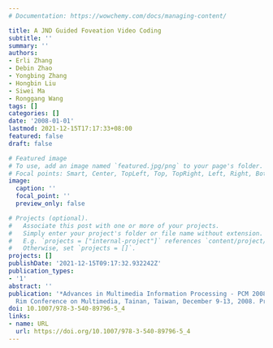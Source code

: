 ```yaml
---
# Documentation: https://wowchemy.com/docs/managing-content/

title: A JND Guided Foveation Video Coding
subtitle: ''
summary: ''
authors:
- Erli Zhang
- Debin Zhao
- Yongbing Zhang
- Hongbin Liu
- Siwei Ma
- Ronggang Wang
tags: []
categories: []
date: '2008-01-01'
lastmod: 2021-12-15T17:17:33+08:00
featured: false
draft: false

# Featured image
# To use, add an image named `featured.jpg/png` to your page's folder.
# Focal points: Smart, Center, TopLeft, Top, TopRight, Left, Right, BottomLeft, Bottom, BottomRight.
image:
  caption: ''
  focal_point: ''
  preview_only: false

# Projects (optional).
#   Associate this post with one or more of your projects.
#   Simply enter your project's folder or file name without extension.
#   E.g. `projects = ["internal-project"]` references `content/project/deep-learning/index.md`.
#   Otherwise, set `projects = []`.
projects: []
publishDate: '2021-12-15T09:17:32.932242Z'
publication_types:
- '1'
abstract: ''
publication: '*Advances in Multimedia Information Processing - PCM 2008, 9th Pacific
  Rim Conference on Multimedia, Tainan, Taiwan, December 9-13, 2008. Proceedings*'
doi: 10.1007/978-3-540-89796-5_4
links:
- name: URL
  url: https://doi.org/10.1007/978-3-540-89796-5_4
---
```

